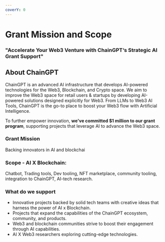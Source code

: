 ```yaml
---
coverY: 0
---
```


# Grant Mission and Scope

### "Accelerate Your Web3 Venture with ChainGPT‘s Strategic AI Grant Support"

## About ChainGPT

ChainGPT is an advanced AI infrastructure that develops AI-powered technologies for the Web3, Blockchain, and Crypto space. We aim to improve the Web3 space for retail users & startups by developing AI-powered solutions designed explicitly for Web3. From LLMs to Web3 AI Tools, ChainGPT is the go-to place to boost your Web3 flow with Artificial Intelligence.

To further empower innovation, **we've committed $1 million to our grant program**, supporting projects that leverage AI to advance the Web3 space.



### Grant Mission

Backing innovators in AI and blockchai&#x20;

### Scope - AI X Blockchain:&#x20;

Chatbot, Trading tools, Dev tooling, NFT marketplace, community tooling, integration to ChainGPT, AI-tech research.&#x20;

### What do we support

* Innovative projects backed by solid tech teams with creative ideas that harness the power of AI x Blockchain.
* Projects that expand the capabilities of the ChainGPT ecosystem, community, and products.
* Web3 and blockchain communities strive to boost their engagement through AI capabilities.
* AI X Web3 researchers exploring cutting-edge technologies.
